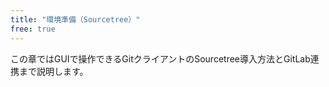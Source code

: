 ```yaml
---
title: "環境準備（Sourcetree）"
free: true
---
```


この章ではGUIで操作できるGitクライアントのSourcetree導入方法とGitLab連携まで説明します。

